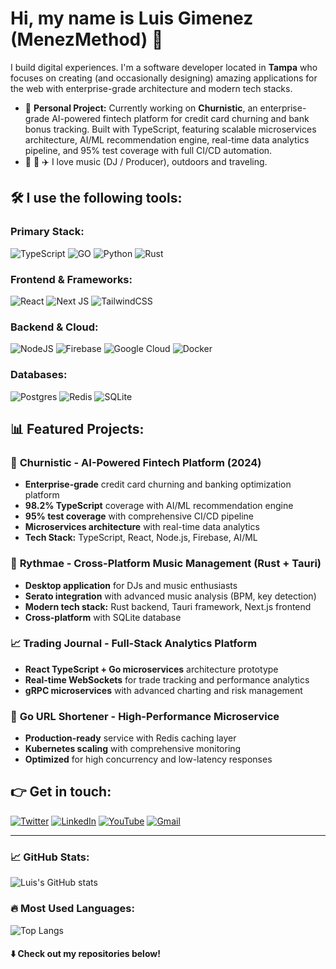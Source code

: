 # Hi, my name is Luis Gimenez (MenezMethod) 👋

I build digital experiences. I'm a software developer located in **Tampa** who focuses on creating (and occasionally designing) amazing applications for the web with enterprise-grade architecture and modern tech stacks.

- 🚀 **Personal Project:** Currently working on **Churnistic**, an enterprise-grade AI-powered fintech platform for credit card churning and bank bonus tracking. Built with TypeScript, featuring scalable microservices architecture, AI/ML recommendation engine, real-time data analytics pipeline, and 95% test coverage with full CI/CD automation.
- 🎵 🌄 ✈️ I love music (DJ / Producer), outdoors and traveling.

## 🛠️ I use the following tools:

### **Primary Stack:**
![TypeScript](https://img.shields.io/badge/typescript-%23007ACC.svg?style=for-the-badge&logo=typescript&logoColor=white)
![GO](https://img.shields.io/badge/go-%231572B6.svg?style=for-the-badge&logo=go&logoColor=white)
![Python](https://img.shields.io/badge/python-3670A0?style=for-the-badge&logo=python&logoColor=ffdd54)
![Rust](https://img.shields.io/badge/rust-%23000000.svg?style=for-the-badge&logo=rust&logoColor=white)

### **Frontend & Frameworks:**
![React](https://img.shields.io/badge/react-%2320232a.svg?style=for-the-badge&logo=react&logoColor=%2361DAFB)
![Next JS](https://img.shields.io/badge/Next-black?style=for-the-badge&logo=next.js&logoColor=white)
![TailwindCSS](https://img.shields.io/badge/tailwindcss-%2338B2AC.svg?style=for-the-badge&logo=tailwind-css&logoColor=white)

### **Backend & Cloud:**
![NodeJS](https://img.shields.io/badge/node.js-6DA55F?style=for-the-badge&logo=node.js&logoColor=white)
![Firebase](https://img.shields.io/badge/firebase-%23039BE5.svg?style=for-the-badge&logo=firebase)
![Google Cloud](https://img.shields.io/badge/GoogleCloud-%234285F4.svg?style=for-the-badge&logo=google-cloud&logoColor=white)
![Docker](https://img.shields.io/badge/docker-%230db7ed.svg?style=for-the-badge&logo=docker&logoColor=white)

### **Databases:**
![Postgres](https://img.shields.io/badge/postgres-%23316192.svg?style=for-the-badge&logo=postgresql&logoColor=white)
![Redis](https://img.shields.io/badge/redis-%23DD0031.svg?style=for-the-badge&logo=redis&logoColor=white)
![SQLite](https://img.shields.io/badge/sqlite-%2307405e.svg?style=for-the-badge&logo=sqlite&logoColor=white)

## 📊 Featured Projects:

### 🚀 **Churnistic** - AI-Powered Fintech Platform (2024)
- **Enterprise-grade** credit card churning and banking optimization platform
- **98.2% TypeScript** coverage with AI/ML recommendation engine
- **95% test coverage** with comprehensive CI/CD pipeline
- **Microservices architecture** with real-time data analytics
- **Tech Stack:** TypeScript, React, Node.js, Firebase, AI/ML

### 🎵 **Rythmae** - Cross-Platform Music Management (Rust + Tauri)
- **Desktop application** for DJs and music enthusiasts
- **Serato integration** with advanced music analysis (BPM, key detection)
- **Modern tech stack:** Rust backend, Tauri framework, Next.js frontend
- **Cross-platform** with SQLite database

### 📈 **Trading Journal** - Full-Stack Analytics Platform
- **React TypeScript + Go microservices** architecture prototype
- **Real-time WebSockets** for trade tracking and performance analytics
- **gRPC microservices** with advanced charting and risk management

### 🔗 **Go URL Shortener** - High-Performance Microservice
- **Production-ready** service with Redis caching layer
- **Kubernetes scaling** with comprehensive monitoring
- **Optimized** for high concurrency and low-latency responses

## 👉 Get in touch:

[![Twitter](https://img.shields.io/badge/luisgimenezdev-%231DA1F2.svg?style=for-the-badge&logo=Twitter&logoColor=white)](https://twitter.com/luisgimenezdev) [![LinkedIn](https://img.shields.io/badge/linkedin-%230077B5.svg?style=for-the-badge&logo=linkedin&logoColor=white)](https://www.linkedin.com/in/gimenezdev/) [![YouTube](https://img.shields.io/badge/Luis-Gimenez-%23FF0000.svg?style=for-the-badge&logo=YouTube&logoColor=white)](https://www.youtube.com/channel/UChLjk8fPdI7DgKVHi7y2sLg) [![Gmail](https://img.shields.io/badge/Gmail-D14836?style=for-the-badge&logo=gmail&logoColor=white)](mailto:luisgimenezdev@gmail.com)

---

### 📈 GitHub Stats:

![Luis's GitHub stats](https://github-readme-stats.vercel.app/api?username=menezmethod&show_icons=true&theme=tokyonight)

### 🔥 Most Used Languages:

![Top Langs](https://github-readme-stats.vercel.app/api/top-langs/?username=menezmethod&layout=compact&theme=tokyonight)

#### ⬇️ Check out my repositories below! 
